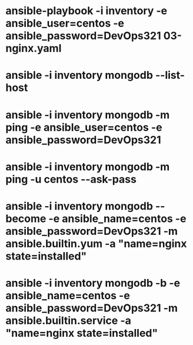 # ansible-playbook -i inventory -e ansible_user=centos -e ansible_password=DevOps321 03-nginx.yaml
# ansible -i inventory mongodb --list-host
# ansible -i inventory mongodb -m ping -e ansible_user=centos -e ansible_password=DevOps321
# ansible -i inventory mongodb -m ping -u centos --ask-pass
# ansible -i inventory mongodb --become -e ansible_name=centos -e ansible_password=DevOps321 -m ansible.builtin.yum -a "name=nginx state=installed"
# ansible -i inventory mongodb -b -e ansible_name=centos -e ansible_password=DevOps321 -m ansible.builtin.service -a "name=nginx state=installed"
